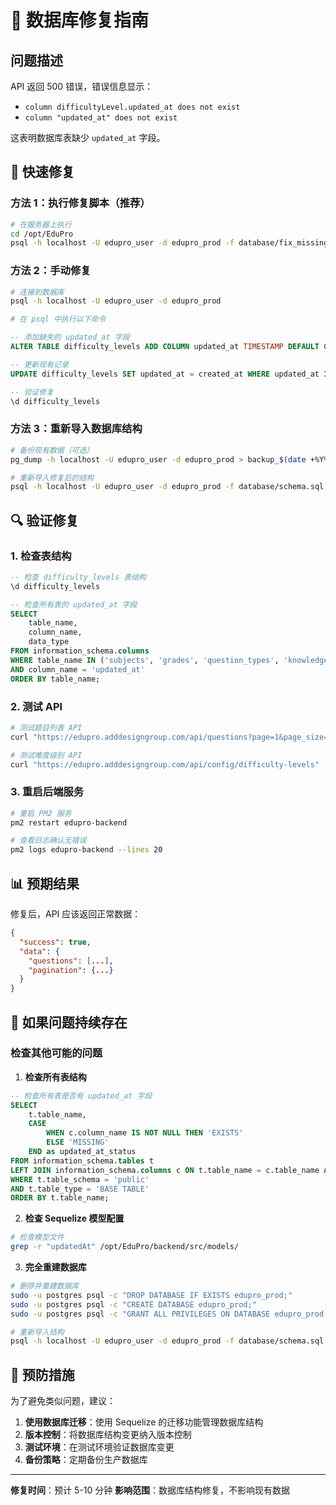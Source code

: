 # 🔧 数据库修复指南

## 问题描述

API 返回 500 错误，错误信息显示：
- `column difficultyLevel.updated_at does not exist`
- `column "updated_at" does not exist`

这表明数据库表缺少 `updated_at` 字段。

## 🚀 快速修复

### 方法 1：执行修复脚本（推荐）

```bash
# 在服务器上执行
cd /opt/EduPro
psql -h localhost -U edupro_user -d edupro_prod -f database/fix_missing_columns.sql
```

### 方法 2：手动修复

```bash
# 连接到数据库
psql -h localhost -U edupro_user -d edupro_prod

# 在 psql 中执行以下命令
```

```sql
-- 添加缺失的 updated_at 字段
ALTER TABLE difficulty_levels ADD COLUMN updated_at TIMESTAMP DEFAULT CURRENT_TIMESTAMP;

-- 更新现有记录
UPDATE difficulty_levels SET updated_at = created_at WHERE updated_at IS NULL;

-- 验证修复
\d difficulty_levels
```

### 方法 3：重新导入数据库结构

```bash
# 备份现有数据（可选）
pg_dump -h localhost -U edupro_user -d edupro_prod > backup_$(date +%Y%m%d_%H%M%S).sql

# 重新导入修复后的结构
psql -h localhost -U edupro_user -d edupro_prod -f database/schema.sql
```

## 🔍 验证修复

### 1. 检查表结构
```sql
-- 检查 difficulty_levels 表结构
\d difficulty_levels

-- 检查所有表的 updated_at 字段
SELECT 
    table_name,
    column_name,
    data_type
FROM information_schema.columns 
WHERE table_name IN ('subjects', 'grades', 'question_types', 'knowledge_points', 'questions', 'difficulty_levels')
AND column_name = 'updated_at'
ORDER BY table_name;
```

### 2. 测试 API
```bash
# 测试题目列表 API
curl "https://edupro.adddesigngroup.com/api/questions?page=1&page_size=20"

# 测试难度级别 API
curl "https://edupro.adddesigngroup.com/api/config/difficulty-levels"
```

### 3. 重启后端服务
```bash
# 重启 PM2 服务
pm2 restart edupro-backend

# 查看日志确认无错误
pm2 logs edupro-backend --lines 20
```

## 📊 预期结果

修复后，API 应该返回正常数据：

```json
{
  "success": true,
  "data": {
    "questions": [...],
    "pagination": {...}
  }
}
```

## 🚨 如果问题持续存在

### 检查其他可能的问题

1. **检查所有表结构**
```sql
-- 检查所有表是否有 updated_at 字段
SELECT 
    t.table_name,
    CASE 
        WHEN c.column_name IS NOT NULL THEN 'EXISTS'
        ELSE 'MISSING'
    END as updated_at_status
FROM information_schema.tables t
LEFT JOIN information_schema.columns c ON t.table_name = c.table_name AND c.column_name = 'updated_at'
WHERE t.table_schema = 'public' 
AND t.table_type = 'BASE TABLE'
ORDER BY t.table_name;
```

2. **检查 Sequelize 模型配置**
```bash
# 检查模型文件
grep -r "updatedAt" /opt/EduPro/backend/src/models/
```

3. **完全重建数据库**
```bash
# 删除并重建数据库
sudo -u postgres psql -c "DROP DATABASE IF EXISTS edupro_prod;"
sudo -u postgres psql -c "CREATE DATABASE edupro_prod;"
sudo -u postgres psql -c "GRANT ALL PRIVILEGES ON DATABASE edupro_prod TO edupro_user;"

# 重新导入结构
psql -h localhost -U edupro_user -d edupro_prod -f database/schema.sql
```

## 📝 预防措施

为了避免类似问题，建议：

1. **使用数据库迁移**：使用 Sequelize 的迁移功能管理数据库结构
2. **版本控制**：将数据库结构变更纳入版本控制
3. **测试环境**：在测试环境验证数据库变更
4. **备份策略**：定期备份生产数据库

---

**修复时间**：预计 5-10 分钟
**影响范围**：数据库结构修复，不影响现有数据
